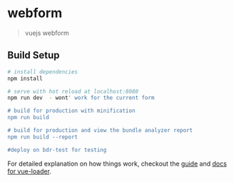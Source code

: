 # webform

> vuejs webform

## Build Setup

``` bash
# install dependencies
npm install

# serve with hot reload at localhost:8080
npm run dev  - wont' work for the current form

# build for production with minification
npm run build

# build for production and view the bundle analyzer report
npm run build --report

#deploy on bdr-test for testing
```

For detailed explanation on how things work, checkout the [guide](http://vuejs-templates.github.io/webpack/) and [docs for vue-loader](http://vuejs.github.io/vue-loader).
